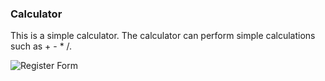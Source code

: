 ### Calculator

This is a simple calculator. 
The calculator can perform simple calculations such as + - * /.

![Register Form](https://i.hizliresim.com/Q4geTB.png)

